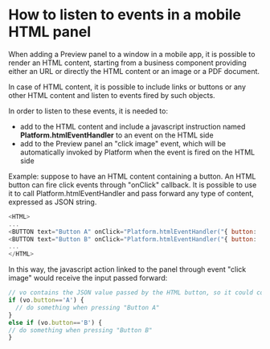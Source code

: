 # How to listen to events in a mobile HTML panel

When adding a Preview panel to a window in a mobile app, it is possible to render an HTML content, starting from a business component providing either an URL or directly the HTML content or an image or a PDF document.

In case of HTML content, it is possible to include links or buttons or any other HTML content and listen to events fired by such objects.

In order to listen to these events, it is needed to:

* add to the HTML content and include a javascript instruction named **Platform.htmlEventHandler** to an event on the HTML side
* add to the Preview panel an "click image" event, which will be automatically invoked by Platform when the event is fired on the HTML side

Example: suppose to have an HTML content containing a button. An HTML button can fire click events through "onClick" callback. It is possible to use it to call Platform.htmlEventHandler and pass forward any type of content, expressed as JSON string.

```javascript
<HTML>
...
<BUTTON text="Button A" onClick="Platform.htmlEventHandler("{ button: 'A' }") ;
<BUTTON text="Button B" onClick="Platform.htmlEventHandler("{ button: 'B' }") ;
...
</HTML>
```

In this way, the javascript action linked to the panel through event "click image" would receive the input passed forward:

```javascript
// vo contains the JSON value passed by the HTML button, so it could contain { button: 'A' } or { button: 'B' }
if (vo.button=='A') {
  // do something when pressing "Button A"
}
else if (vo.button=='B') {
// do something when pressing "Button B"
}
```

